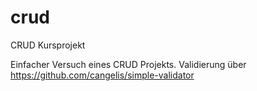 # crud
CRUD Kursprojekt

Einfacher Versuch eines CRUD Projekts.
Validierung über https://github.com/cangelis/simple-validator
<link rel="stylesheet" href="http://yui.yahooapis.com/pure/0.6.0/pure-min.css">
